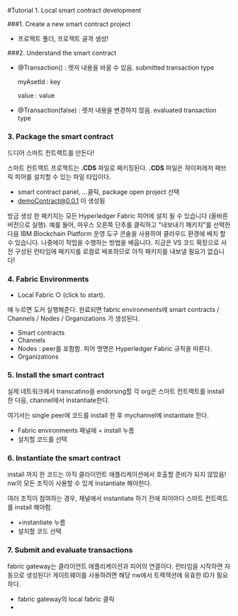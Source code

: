 #Tutorial 1. Local smart contract development



###1. Create a new smart contract project

- 프로젝트 폴더, 프로젝트 골격 생성!



###2. Understand the smart contract

- @Transaction() : 렛저 내용을 바꿀 수 있음. submitted transaction type

  myAsetId : key

  value : value

- @Transaction(false) : 렛저 내용을 변경하지 않음.  evaluated transaction type



### 3. Package the smart contract

드디어 스마트 컨트랙트를 만든다!

스마트 컨트랙트 프로젝트는 **.CDS** 파일로 패키징된다. **.CDS** 파일은 하이퍼레저 패브릭 피어를 설치할 수 있는 파일 타입이다.



- smart contract panel, ...클릭, package open project 선택
- demoContract@0.0.1 이 생성됨



방금 생성 한 패키지는 모든 Hyperledger Fabric 피어에 설치 될 수 있습니다 (올바른 버전으로 실행). 예를 들어, 마우스 오른쪽 단추를 클릭하고 "내보내기 패키지"를 선택한 다음 IBM Blockchain Platform 운영 도구 콘솔을 사용하여 클라우드 환경에 배치 할 수 있습니다. 나중에이 작업을 수행하는 방법을 배웁니다. 지금은 VS 코드 확장으로 사전 구성된 런타임에 패키지를 로컬로 배포하므로 아직 패키지를 내보낼 필요가 없습니다!





### 4. Fabric Environments

- Local Fabric  ○ (click to start).

얘 누르면 도커 실행해준다. 완료되면 fabric environments에 smart contracts / Channels / Nodes / Organizations 가 생성된다. 

- Smart contracts
- Channels
- Nodes : peer를 포함함. 피어 명명은 Hyperledger Fabric 규칙을 따른다.
- Organizations 





### 5. Install the smart contract

실제 네트워크에서 transcatino을 endorsing할 각 org은 스마트 컨트랙트를 install 한 다음, channel에서 instantiate한다.



여기서는 single peer에 코드를 install 한 후 mychannel에 instantiate 한다.

- Fabric environments 패널에 + install 누름
- 설치할 코드를 선택





### 6. Instantiate the smart contract

install 까지 한 코드는 아직 클라이언트 애플리케이션에서 호출할 준비가 되지 않았음! nw의 모든 조직이 사용할 수 있게 instantiate 해야한다.

여러 조직이 참여하는 경우, 채널에서 instantiate 하기 전에 피어마다 스마트 컨트랙트를 install 해야함.

- +instantiate 누름
- 설치할 코드 선택





### 7. Submit and evaluate transactions

fabric gateway는 클라이언트 애플리케이션과 피어의 연결이다. 런타임을 시작하면 자동으로 생성된다! 게이트웨이를 사용하려면 해당 nw에서 트랙잭션에 유효한 ID가 필요하다.

- fabric gateway의 local fabric 클릭
- 



